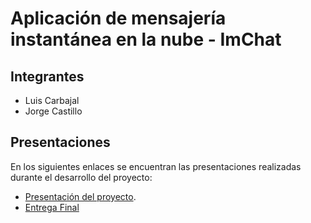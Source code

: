 # Aplicación de mensajería instantánea en la nube - ImChat

## Integrantes
* Luis Carbajal
* Jorge Castillo

## Presentaciones
En los siguientes enlaces se encuentran las presentaciones realizadas durante el desarrollo del proyecto:
* [Presentación del proyecto](https://docs.google.com/presentation/d/1HLDTE7TFtCEvCaM1yUwR5QwK2bn8XV2ia2BBcco7NHY/edit?usp=sharing).
* [Entrega Final](https://docs.google.com/presentation/d/1Hd8m_6-hcor_cH1EIhrsDcv1ZpnnpdHUjEwJEQLdnRA/edit?usp=sharing)

